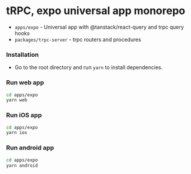 # tRPC, expo universal app monorepo

- `apps/expo` - Universal app with @tanstack/react-query and trpc query hooks
- `packages/trpc-server` - trpc routers and procedures

### Installation

- Go to the root directory and run `yarn` to install dependencies.

### Run web app

```bash
cd apps/expo
yarn web
```

### Run iOS app

```bash
cd apps/expo
yarn ios
```

### Run android app

```bash
cd apps/expo
yarn android
```
